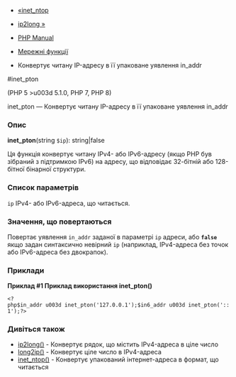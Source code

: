 - [«inet_ntop](function.inet-ntop.md)
- [ip2long »](function.ip2long.md)

- [PHP Manual](index.md)
- [Мережні функції](ref.network.md)
- Конвертує читану IP-адресу в її упаковане уявлення
in_addr

#inet_pton

(PHP 5 \>u003d 5.1.0, PHP 7, PHP 8)

inet_pton — Конвертує читану IP-адресу в її упаковане
уявлення in_addr

### Опис

**inet_pton**(string `$ip`): string\|false

Ця функція конвертує читану IPv4- або IPv6-адресу (якщо PHP був
зібраний з підтримкою IPv6) на адресу, що відповідає 32-бітній або
128-бітної бінарної структури.

### Список параметрів

`ip`
IPv4- або IPv6-адреса, що читається.

### Значення, що повертаються

Повертає уявлення `in_addr` заданої в параметрі `ip` адреси,
або **`false`** якщо задан синтаксично невірний `ip` (наприклад,
IPv4-адреса без точок або IPv6-адреса без двокрапок).

### Приклади

**Приклад #1 Приклад використання **inet_pton()****

` <?php$in_addr u003d inet_pton('127.0.0.1');$in6_addr u003d inet_pton('::1');?> `

### Дивіться також

- [ip2long()](function.ip2long.md) - Конвертує рядок, що містить
IPv4-адреса в ціле число
- [long2ip()](function.long2ip.md) - Конвертує ціле число в
IPv4-адреса
- [inet_ntop()](function.inet-ntop.md) - Конвертує упакований
інтернет-адреса в формат, що читається
